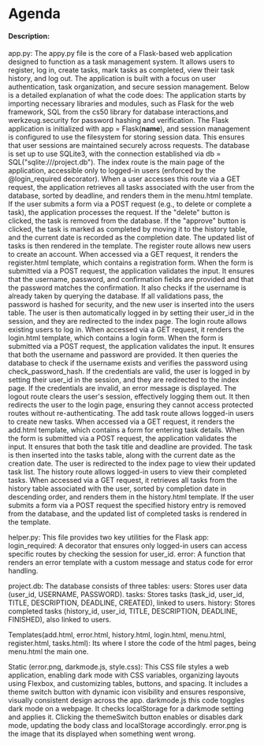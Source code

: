 # Agenda
#### Description:

app.py:
    The appy.py file is the core of a Flask-based web application designed to function as a task management system. It allows users to register, log in, create tasks, mark tasks as completed,
view their task history, and log out. The application is built with a focus on user authentication, task organization, and secure session management.
Below is a detailed explanation of what the code does:
    The application starts by importing necessary libraries and modules, such as Flask for the web framework, SQL from the cs50 library for database interactions,and werkzeug.security
for password hashing and verification. The Flask application is initialized with app = Flask(__name__), and session management is configured to use the filesystem for storing session data.
This ensures that user sessions are maintained securely across requests. The database is set up to use SQLite3, with the connection established via db = SQL("sqlite:///project.db").
    The index route is the main page of the application, accessible only to logged-in users (enforced by the @login_required decorator). When a user accesses this route via a GET request, the
application retrieves all tasks associated with the user from the database, sorted by deadline, and renders them in the menu.html template. If the user submits a form via a POST request
(e.g., to delete or complete a task), the application processes the request. If the "delete" button is clicked, the task is removed from the database. If the "approve" button is clicked, the
task is marked as completed by moving it to the history table, and the current date is recorded as the completion date. The updated list of tasks is then rendered in the template.
    The register route allows new users to create an account. When accessed via a GET request, it renders the register.html template, which contains a registration form. When the form is
submitted via a POST request, the application validates the input. It ensures that the username, password, and confirmation fields are provided and that the password matches the confirmation. It also checks if the username is already taken by querying the database. If all validations pass, the password is hashed for security, and the new user is inserted into the users table. The user is
then automatically logged in by setting their user_id in the session, and they are redirected to the index page.
    The login route allows existing users to log in. When accessed via a GET request, it renders the login.html template, which contains a login form. When the form is submitted via a POST
request, the application validates the input. It ensures that both the username and password are provided. It then queries the database to check if the username exists and verifies the password
using check_password_hash. If the credentials are valid, the user is logged in by setting their user_id in the session, and they are redirected to the index page. If the credentials are
invalid, an error message is displayed.
    The logout route clears the user's session, effectively logging them out. It then redirects the user to the login page, ensuring they cannot access protected routes without re-authenticating.
    The add task route allows logged-in users to create new tasks. When accessed via a GET request, it renders the add.html template, which contains a form for entering task details.
When the form is submitted via a POST request, the application validates the input. It ensures that both the task title and deadline are provided. The task is then inserted into the
tasks table, along with the current date as the creation date. The user is redirected to the index page to view their updated task list.
    The history route allows logged-in users to view their completed tasks. When accessed via a GET request, it retrieves all tasks from the history table associated with the user,
sorted by completion date in descending order, and renders them in the history.html template. If the user submits a form via a POST request
the specified history entry is removed from the database, and the updated list of completed tasks is rendered in the template.

helper.py:
This file provides two key utilities for the Flask app:
login_required: A decorator that ensures only logged-in users can access specific routes by checking the session for user_id.
error: A function that renders an error template with a custom message and status code for error handling.

project.db:
The database consists of three tables:
users: Stores user data (user_id, USERNAME, PASSWORD).
tasks: Stores tasks (task_id, user_id, TITLE, DESCRIPTION, DEADLINE, CREATED), linked to users.
history: Stores completed tasks (history_id, user_id, TITLE, DESCRIPTION, DEADLINE, FINISHED), also linked to users.

Templates(add.html, error.html, history.html, login.html, menu.html, register.html, tasks.html):
Its where I store the code of the html pages, being menu.html the main one.

Static (error.png, darkmode.js, style.css):
    This CSS file styles a web application, enabling dark mode with CSS variables, organizing layouts using Flexbox, and customizing tables, buttons, and spacing. It includes a theme
switch button with dynamic icon visibility and ensures responsive, visually consistent design across the app.
    darkmode.js this code toggles dark mode on a webpage. It checks localStorage for a darkmode setting and applies it. Clicking the themeSwitch button enables or disables dark mode,
updating the body class and localStorage accordingly.
    error.png is the image that its displayed when something went wrong.
